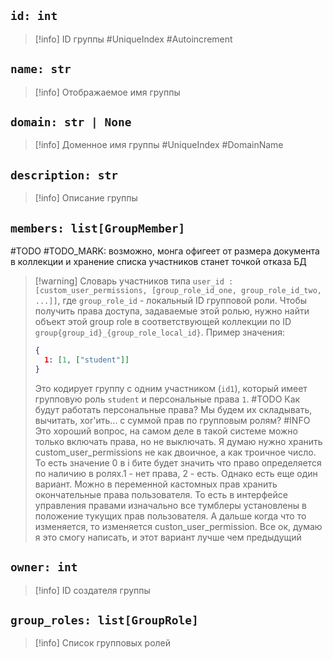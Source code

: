 ## `id: int`
> [!info] ID группы #UniqueIndex #Autoincrement 

## `name: str`
> [!info] Отображаемое имя группы

## `domain: str | None`
> [!info]  Доменное имя группы #UniqueIndex #DomainName

## `description: str`
> [!info] Описание группы

## `members: list[GroupMember]`
#TODO #TODO_MARK: возможно, монга офигеет от размера документа в коллекции и хранение списка участников станет точкой отказа БД
> [!warning] Словарь участников типа `user_id : [custom_user_permissions, [group_role_id_one, group_role_id_two, ...]]`, где `group_role_id` - локальный ID групповой роли. Чтобы получить права доступа, задаваемые этой ролью, нужно найти объект этой group role в соответствующей коллекции по ID `group{group_id}_{group_role_local_id}`.
> Пример значения:
> ```json
> {
> 	1: [1, ["student"]]
> }
> ```
> Это кодирует группу с одним участником (`id1`), который имеет групповую роль `student` и персональные права `1`.
> #TODO Как будут работать персональные права? Мы будем их складывать, вычитать, xor'ить... с суммой прав по групповым ролям? #INFO Это хороший вопрос, на самом деле в такой системе можно только включать права, но не выключать. Я думаю нужно хранить custom_user_permissions не как двоичное, а как троичное число. То есть значение 0 в i бите будет значить что право определяется по наличию в ролях.1 - нет права, 2 - есть. Однако есть еще один вариант. Можно в переменной кастомных прав хранить окончательные права пользователя. То есть в интерфейсе управления правами изначально все тумблеры установлены в положение тукущих прав пользователя. А дальше когда что то изменяется, то изменяется custon_user_permission. Все ок, думаю я это смогу написать, и этот вариант лучше чем предыдущий
## `owner: int`
> [!info] ID cоздателя группы

## `group_roles: list[GroupRole]`
> [!info] Список групповых ролей
